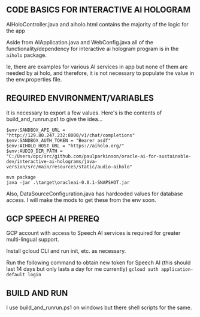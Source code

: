 

## CODE BASICS FOR INTERACTIVE AI HOLOGRAM

AIHoloController.java and aiholo.html contains the majority of the logic for the app

Aside from AIApplication.java and WebConfig.java all of the functionality/dependency for interactive ai hologram program is in the `aiholo` package.

Ie, there are examples for various AI services in app but none of them are needed by ai holo, and therefore, it is not necessary to populate the value in the env.properties file.


## REQUIRED ENVIRONMENT/VARIABLES

It is necessary to export a few values. Here's is the contents of build_and_runrun.ps1 to give the idea...
```commandline
$env:SANDBOX_API_URL = "http://129.80.247.232:8000/v1/chat/completions"
$env:SANDBOX_AUTH_TOKEN = "Bearer asdf"
$env:AIHOLO_HOST_URL = "https://aiholo.org/"
$env:AUDIO_DIR_PATH = "C:/Users/opc/src/github.com/paulparkinson/oracle-ai-for-sustainable-dev/interactive-ai-holograms/java-version/src/main/resources/static/audio-aiholo"

mvn package
java -jar .\target\oracleai-0.0.1-SNAPSHOT.jar
```

Also, DataSourceConfiguration.java has hardcoded values for database access. 
I will make the mods to get these from the env soon.


## GCP SPEECH AI PREREQ

GCP account with access to Speech AI services is required for greater multi-lingual support.

Install gcloud CLI and run init, etc. as necessary.

Run the following command to obtain new token for Speech AI (this should last 14 days but only lasts a day for me currently)
`gcloud auth application-default login`

## BUILD AND RUN

I use build_and_runrun.ps1 on windows but there shell scripts for the same. 



